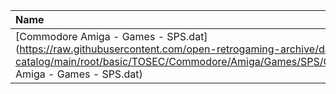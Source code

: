 |Name|Size|
|:---|---:|
|[Commodore Amiga - Games - SPS.dat](https://raw.githubusercontent.com/open-retrogaming-archive/dat-catalog/main/root/basic/TOSEC/Commodore/Amiga/Games/SPS/Commodore Amiga - Games - SPS.dat)|1419116|
